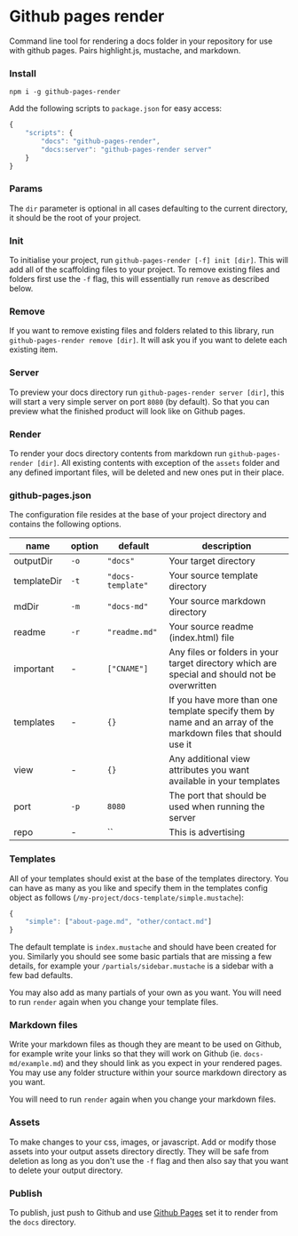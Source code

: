 # Github pages render

Command line tool for rendering a docs folder in your repository for use with github pages. Pairs highlight.js, mustache, and markdown.

### Install

```
npm i -g github-pages-render
```

Add the following scripts to `package.json` for easy access:

```javascript
{
    "scripts": {
        "docs": "github-pages-render",
        "docs:server": "github-pages-render server"
    }
}
```

### Params

The `dir` parameter is optional in all cases defaulting to the current directory, it should be the root of your project.

### Init

To initialise your project, run `github-pages-render [-f] init [dir]`. This will add all of the scaffolding files to your project. To remove existing files and folders first use the `-f` flag, this will essentially run `remove` as described below.

### Remove

If you want to remove existing files and folders related to this library,  run `github-pages-render remove [dir]`. It will ask you if you want to delete each existing item.

### Server

To preview your docs directory run `github-pages-render server [dir]`, this will start a very simple server on port `8080` (by default). So that you can preview what the finished product will look like on Github pages.

### Render

To render your docs directory contents from markdown run `github-pages-render [dir]`. All existing contents with exception of the `assets` folder and any defined important files, will be deleted and new ones put in their place.

### github-pages.json

The configuration file resides at the base of your project directory and contains the following options.

| name | option | default | description |
| - | - | - | - |
| outputDir | `-o` | `"docs"` | Your target directory |
| templateDir | `-t` | `"docs-template"` | Your source template directory |
| mdDir | `-m` | `"docs-md"` | Your source markdown directory |
| readme | `-r` | `"readme.md"` | Your source readme (index.html) file |
| important | - | `["CNAME"]` | Any files or folders in your target directory which are special and should not be overwritten |
| templates | - | `{}` | If you have more than one template specify them by name and an array of the markdown files that should use it |
| view | - | `{}` | Any additional view attributes you want available in your templates |
| port | `-p` | `8080` | The port that should be used when running the server |
| repo | - | `` | This is advertising |

### Templates

All of your templates should exist at the base of the templates directory. You can have as many as you like and specify them in the templates config object as follows (`/my-project/docs-template/simple.mustache`):

```javascript
{
    "simple": ["about-page.md", "other/contact.md"]
}
```

The default template is `index.mustache` and should have been created for you. Similarly you should see some basic partials that are missing a few details, for example your `/partials/sidebar.mustache` is a sidebar with a few bad defaults.

You may also add as many partials of your own as you want. You will need to run `render` again when you change your template files.

### Markdown files

Write your markdown files as though they are meant to be used on Github, for example write your links so that they will work on Github (ie. `docs-md/example.md`) and they should link as you expect in your rendered pages. You may use any folder structure within your source markdown directory as you want.

You will need to run `render` again when you change your markdown files.

### Assets

To make changes to your css, images, or javascript. Add or modify those assets into your output assets directory directly. They will be safe from deletion as long as you don't use the `-f` flag and then also say that you want to delete your output directory.

### Publish

To publish, just push to Github and use [Github Pages](https://pages.github.com/) set it to render from the `docs` directory.
